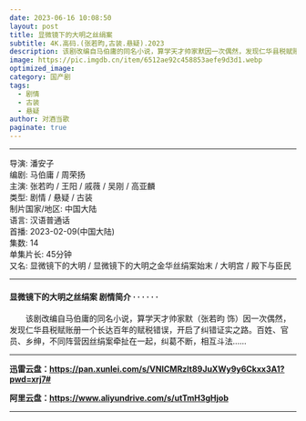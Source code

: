 ```yaml
---
date: 2023-06-16 10:08:50
layout: post
title: 显微镜下的大明之丝绢案
subtitle: 4K.高码.(张若昀,古装.悬疑).2023
description: 该剧改编自马伯庸的同名小说，算学天才帅家默因一次偶然，发现仁华县税赋账册一个长达百年的赋税错误，开启了纠错证实之路。百姓、官员、乡绅，不同阵营因丝绢案牵扯在一起，纠葛不断，相互斗法....
image: https://pic.imgdb.cn/item/6512ae92c458853aefe9d3d1.webp
optimized_image: 
category: 国产剧
tags:  
  - 剧情
  - 古装
  - 悬疑
author: 对酒当歌
paginate: true
---
```


---

导演: 潘安子  
编剧: 马伯庸 / 周荣扬  
主演: 张若昀 / 王阳 / 戚薇 / 吴刚 / 高亚麟  
类型: 剧情 / 悬疑 / 古装  
制片国家/地区: 中国大陆  
语言: 汉语普通话  
首播: 2023-02-09(中国大陆)  
集数: 14  
单集片长: 45分钟  
又名: 显微镜下的大明 / 显微镜下的大明之金华丝绢案始末 / 大明宫 / 殿下与臣民  

---

#### 显微镜下的大明之丝绢案 剧情简介 · · · · · ·

　　该剧改编自马伯庸的同名小说，算学天才帅家默（张若昀 饰）因一次偶然，发现仁华县税赋账册一个长达百年的赋税错误，开启了纠错证实之路。百姓、官员、乡绅，不同阵营因丝绢案牵扯在一起，纠葛不断，相互斗法……

---

**迅雷云盘：<https://pan.xunlei.com/s/VNlCMRzlt89JuXWy9y6Ckxx3A1?pwd=xrj7#>**

**阿里云盘：<https://www.aliyundrive.com/s/utTmH3gHjob>**

---
